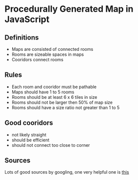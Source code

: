 # Procedurally Generated Map in JavaScript

## Definitions
* Maps are consisted of connected rooms
* Rooms are sizeable spaces in maps
* Cooridors connect rooms

## Rules
* Each room and cooridor must be pathable
* Maps should have 1 to 5 rooms
* Rooms should be at least 6 x 6 tiles in size
* Rooms should not be larger then 50% of map size
* Rooms should have a size ratio not greater than 1 to 5

## Good cooridors
 * not likely straight
 * should be efficient
 * should not connect too close to corner
 

## Sources
Lots of good sources by googling, one very helpful one is [this](https://gamedevelopment.tutsplus.com/tutorials/create-a-procedurally-generated-dungeon-cave-system--gamedev-10099)


